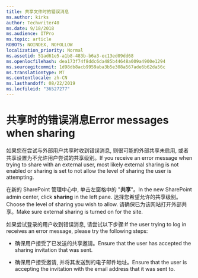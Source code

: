 ```yaml
---
title: 共享文件时的错误消息
ms.author: kirks
author: Techwriter40
ms.date: 9/18/2018
ms.audience: ITPro
ms.topic: article
ROBOTS: NOINDEX, NOFOLLOW
localization_priority: Normal
ms.assetid: 51ad61e5-a1b8-483b-b6a3-ec13ed09dd68
ms.openlocfilehash: dea173f74f8ddc6da485b44648a009a4900e1294
ms.sourcegitcommit: 1d98db8acb9959aba3b5e308a567ade6b62da56c
ms.translationtype: MT
ms.contentlocale: zh-CN
ms.lasthandoff: 08/22/2019
ms.locfileid: "36527277"
---
```

# <a name="error-messages-when-sharing"></a><span data-ttu-id="58fa3-102">共享时的错误消息</span><span class="sxs-lookup"><span data-stu-id="58fa3-102">Error messages when sharing</span></span>

<span data-ttu-id="58fa3-103">如果您在尝试与外部用户共享时收到错误消息, 则很可能的外部共享未启用, 或者共享设置为不允许用户尝试的共享级别。</span><span class="sxs-lookup"><span data-stu-id="58fa3-103">If you receive an error message when trying to share with an external user, most likely external sharing is not enabled or sharing is set to not allow the level of sharing the user is attempting.</span></span>
  
<span data-ttu-id="58fa3-104">在新的 SharePoint 管理中心中, 单击左窗格中的 "**共享**"。</span><span class="sxs-lookup"><span data-stu-id="58fa3-104">In the  new SharePoint admin center, click **sharing** in the left pane.</span></span> <span data-ttu-id="58fa3-105">选择您希望允许的共享级别。</span><span class="sxs-lookup"><span data-stu-id="58fa3-105">Choose the level of sharing you wish to allow.</span></span> <span data-ttu-id="58fa3-106">请确保已为该网站打开外部共享。</span><span class="sxs-lookup"><span data-stu-id="58fa3-106">Make sure external sharing is turned on for the site.</span></span> 
  
<span data-ttu-id="58fa3-107">如果尝试登录的用户收到错误消息, 请尝试以下步骤:</span><span class="sxs-lookup"><span data-stu-id="58fa3-107">If the user trying to log in receives an error message, please try the following steps:</span></span>
  
- <span data-ttu-id="58fa3-108">确保用户接受了已发送的共享邀请。</span><span class="sxs-lookup"><span data-stu-id="58fa3-108">Ensure that the user has accepted the sharing invitation that was sent.</span></span>
    
- <span data-ttu-id="58fa3-109">确保用户接受邀请, 并将其发送到的电子邮件地址。</span><span class="sxs-lookup"><span data-stu-id="58fa3-109">Ensure that the user is accepting the invitation with the email address that it was sent to.</span></span>
    

